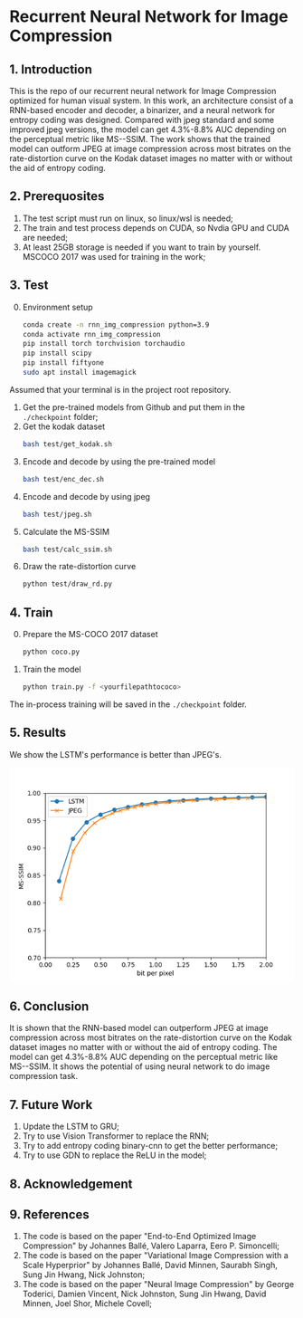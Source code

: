 # Recurrent Neural Network for Image Compression

## 1. Introduction

This is the repo of our recurrent neural network for Image Compression optimized for human visual system. In this work, an architecture consist of a RNN-based encoder and decoder, a binarizer, and a neural network for entropy coding was designed. Compared with jpeg standard and some improved jpeg versions, the model can get 4.3%-8.8% AUC depending on the perceptual metric like MS--SSIM. The work shows that the trained model can outform JPEG at image compression across most bitrates on the rate-distortion curve on the Kodak dataset images no matter with or without the aid of entropy coding.

## 2. Prerequosites

1. The test script must run on linux, so linux/wsl is needed;
2. The train and test process depends on CUDA, so Nvdia GPU and CUDA are needed;
3. At least 25GB storage is needed if you want to train by yourself. MSCOCO 2017 was used for training in the work;

## 3. Test

0. Environment setup
    ```bash
    conda create -n rnn_img_compression python=3.9
    conda activate rnn_img_compression
    pip install torch torchvision torchaudio
    pip install scipy
    pip install fiftyone
    sudo apt install imagemagick
    ```

Assumed that your terminal is in the project root repository.
1. Get the pre-trained models from Github and put them in the `./checkpoint` folder;
2. Get the kodak dataset
    ```bash
    bash test/get_kodak.sh
    ```
3. Encode and decode by using the pre-trained model
    ```bash
    bash test/enc_dec.sh
    ```
4. Encode and decode by using jpeg
    ```bash
    bash test/jpeg.sh
    ```
5. Calculate the MS-SSIM
    ```bash
    bash test/calc_ssim.sh
    ```
6. Draw the rate-distortion curve
    ```bash
    python test/draw_rd.py
    ```
## 4. Train

0. Prepare the MS-COCO 2017 dataset
    ```bash
    python coco.py
    ```
1. Train the model
    ```bash
    python train.py -f <yourfilepathtococo>
    ```
The in-process training will be saved in the `./checkpoint` folder.

## 5. Results

We show the LSTM's performance is better than JPEG's.

![](./assets/Figure_1.png)

## 6. Conclusion

It is shown that the RNN-based model can outperform JPEG at image compression across most bitrates on the rate-distortion curve on the Kodak dataset images no matter with or without the aid of entropy coding. The model can get 4.3%-8.8% AUC depending on the perceptual metric like MS--SSIM. It shows the potential of using neural network to do image compression task.

## 7. Future Work

1. Update the LSTM to GRU;
2. Try to use Vision Transformer to replace the RNN;
3. Try to add entropy coding binary-cnn to get the better performance;
4. Try to use GDN to replace the ReLU in the model;

## 8. Acknowledgement



## 9. References

1. The code is based on the paper "End-to-End Optimized Image Compression" by Johannes Ballé, Valero Laparra, Eero P. Simoncelli;
2. The code is based on the paper "Variational Image Compression with a Scale Hyperprior" by Johannes Ballé, David Minnen, Saurabh Singh, Sung Jin Hwang, Nick Johnston;
3. The code is based on the paper "Neural Image Compression" by George Toderici, Damien Vincent, Nick Johnston, Sung Jin Hwang, David Minnen, Joel Shor, Michele Covell;